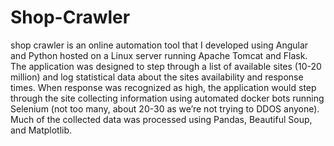 # Shop-Crawler
shop crawler is an online automation tool that I developed using Angular and Python hosted on a Linux server running Apache Tomcat and Flask. The application was designed to step through a list of available sites (10-20 million) and log statistical data about the sites availability and response times. When response was recognized as high, the application would step through the site collecting information using automated docker bots running Selenium (not too many, about 20-30 as we’re not trying to DDOS anyone). Much of the collected data was processed using Pandas, Beautiful Soup, and Matplotlib.
